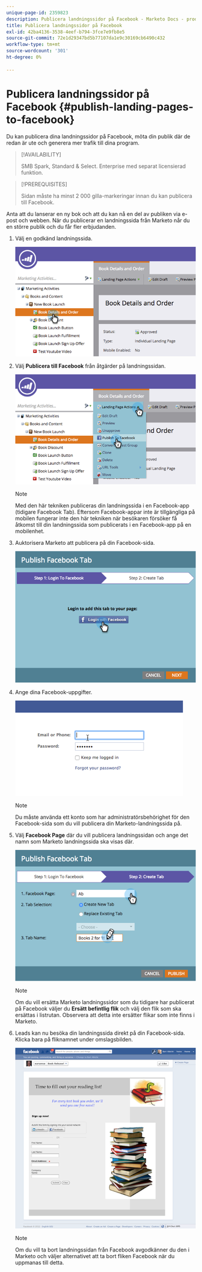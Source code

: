 ```yaml
---
unique-page-id: 2359823
description: Publicera landningssidor på Facebook - Marketo Docs - produktdokumentation
title: Publicera landningssidor på Facebook
exl-id: 42ba4136-3538-4eef-b794-3fce7e9fb8e5
source-git-commit: 72e1d29347bd5b77107da1e9c30169cb6490c432
workflow-type: tm+mt
source-wordcount: '301'
ht-degree: 0%

---
```


# Publicera landningssidor på Facebook {#publish-landing-pages-to-facebook}

Du kan publicera dina landningssidor på Facebook, möta din publik där de redan är ute och generera mer trafik till dina program.

>[!AVAILABILITY]
>
>SMB Spark, Standard &amp; Select. Enterprise med separat licensierad funktion.

>[!PREREQUISITES]
>
>Sidan måste ha minst 2 000 gilla-markeringar innan du kan publicera till Facebook.

Anta att du lanserar en ny bok och att du kan nå en del av publiken via e-post och webben. När du publicerar en landningssida från Marketo når du en större publik och du får fler erbjudanden.

1. Välj en godkänd landningssida.

   ![](assets/image2015-4-22-16-3a53-3a46.png)

1. Välj **Publicera till Facebook** från åtgärder på landningssidan.

   ![](assets/image2015-4-22-16-3a54-3a55.png)

   >[!NOTE]
   >
   >Med den här tekniken publiceras din landningssida i en Facebook-app (tidigare Facebook Tab). Eftersom Facebook-appar inte är tillgängliga på mobilen fungerar inte den här tekniken när besökaren försöker få åtkomst till din landningssida som publicerats i en Facebook-app på en mobilenhet.

1. Auktorisera Marketo att publicera på din Facebook-sida.

   ![](assets/image2015-4-22-18-3a27-3a14.png)

1. Ange dina Facebook-uppgifter.

   ![](assets/image2015-4-22-18-3a29-3a57.png)

   >[!NOTE]
   >
   >Du måste använda ett konto som har administratörsbehörighet för den Facebook-sida som du vill publicera din Marketo-landningssida på.

1. Välj **Facebook Page** där du vill publicera landningssidan och ange det namn som Marketo landningssida ska visas där.

   ![](assets/image2015-4-22-18-3a31-3a39.png)

   >[!NOTE]
   >
   >Om du vill ersätta Marketo landningssidor som du tidigare har publicerat på Facebook väljer du **Ersätt befintlig flik** och välj den flik som ska ersättas i listrutan. Observera att detta inte ersätter flikar som inte finns i Marketo.

1. Leads kan nu besöka din landningssida direkt på din Facebook-sida. Klicka bara på fliknamnet under omslagsbilden.

   ![](assets/image2015-4-22-18-3a42-3a15.png)

   >[!NOTE]
   >
   >Om du vill ta bort landningssidan från Facebook avgodkänner du den i Marketo och väljer alternativet att ta bort fliken Facebook när du uppmanas till detta.
